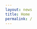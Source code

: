 ```yaml
---
layout: news
title: Home
permalink: /
---
```


<!--- This child document initializes the page in Jekyll. -->